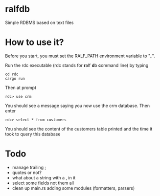 # ralfdb
Simple RDBMS based on text files

# How to use it?
Before you start, you must set the RALF_PATH environment variable to "..".

Run the rdc executable (rdc stands for **r**alf **d**b **c**ommand line) by typing
```
cd rdc
cargo run
```
Then at prompt
```
rdc> use crm
```
You should see a message saying you now use the crm database. Then enter
```
rdc> select * from customers
```
You should see the content of the customers table printed and the time it took to query this database

# Todo
* manage trailing ;
* quotes or not? 
* what about a string with a , in it
* select some fields not them all
* clean up main.rs adding some modules (formatters, parsers)
